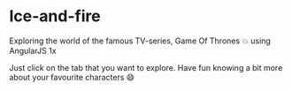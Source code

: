 # Ice-and-fire

Exploring the world of the famous TV-series, Game Of Thrones :boom: using AngularJS 1x

  Just click on the tab that you want to explore. Have fun knowing a bit more about your favourite characters :smile:


